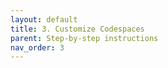 ```yaml
---
layout: default
title: 3. Customize Codespaces
parent: Step-by-step instructions
nav_order: 3
---
```

